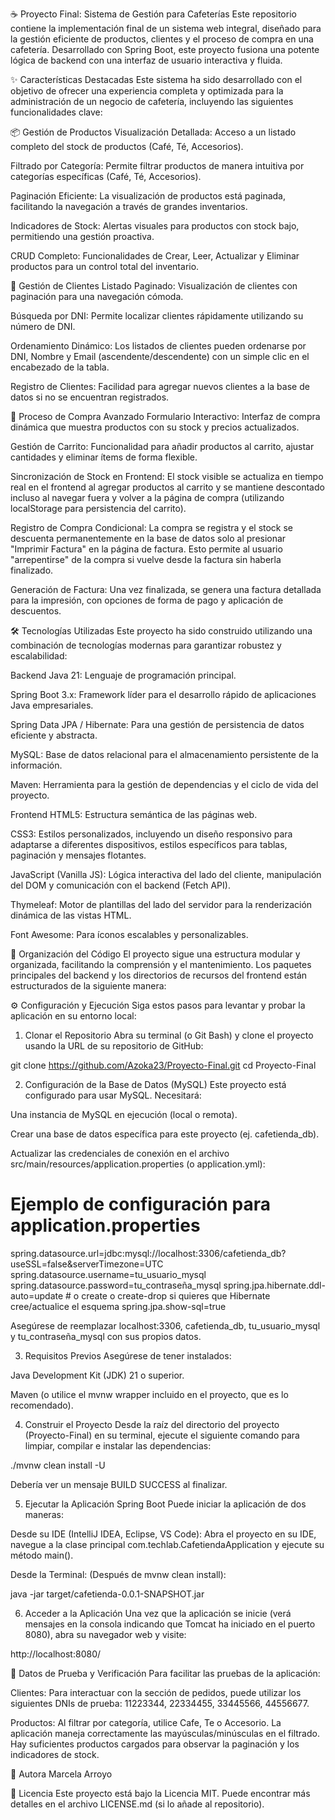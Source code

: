 ☕ Proyecto Final: Sistema de Gestión para Cafeterías
Este repositorio contiene la implementación final de un sistema web integral, diseñado para la gestión eficiente de productos, clientes y el proceso de compra en una cafetería. Desarrollado con Spring Boot, este proyecto fusiona una potente lógica de backend con una interfaz de usuario interactiva y fluida.

✨ Características Destacadas
Este sistema ha sido desarrollado con el objetivo de ofrecer una experiencia completa y optimizada para la administración de un negocio de cafetería, incluyendo las siguientes funcionalidades clave:

📦 Gestión de Productos
Visualización Detallada: Acceso a un listado completo del stock de productos (Café, Té, Accesorios).

Filtrado por Categoría: Permite filtrar productos de manera intuitiva por categorías específicas (Café, Té, Accesorios).

Paginación Eficiente: La visualización de productos está paginada, facilitando la navegación a través de grandes inventarios.

Indicadores de Stock: Alertas visuales para productos con stock bajo, permitiendo una gestión proactiva.

CRUD Completo: Funcionalidades de Crear, Leer, Actualizar y Eliminar productos para un control total del inventario.

👤 Gestión de Clientes
Listado Paginado: Visualización de clientes con paginación para una navegación cómoda.

Búsqueda por DNI: Permite localizar clientes rápidamente utilizando su número de DNI.

Ordenamiento Dinámico: Los listados de clientes pueden ordenarse por DNI, Nombre y Email (ascendente/descendente) con un simple clic en el encabezado de la tabla.

Registro de Clientes: Facilidad para agregar nuevos clientes a la base de datos si no se encuentran registrados.

🛒 Proceso de Compra Avanzado
Formulario Interactivo: Interfaz de compra dinámica que muestra productos con su stock y precios actualizados.

Gestión de Carrito: Funcionalidad para añadir productos al carrito, ajustar cantidades y eliminar ítems de forma flexible.

Sincronización de Stock en Frontend: El stock visible se actualiza en tiempo real en el frontend al agregar productos al carrito y se mantiene descontado incluso al navegar fuera y volver a la página de compra (utilizando localStorage para persistencia del carrito).

Registro de Compra Condicional: La compra se registra y el stock se descuenta permanentemente en la base de datos solo al presionar "Imprimir Factura" en la página de factura. Esto permite al usuario "arrepentirse" de la compra si vuelve desde la factura sin haberla finalizado.

Generación de Factura: Una vez finalizada, se genera una factura detallada para la impresión, con opciones de forma de pago y aplicación de descuentos.

🛠️ Tecnologías Utilizadas
Este proyecto ha sido construido utilizando una combinación de tecnologías modernas para garantizar robustez y escalabilidad:

Backend
Java 21: Lenguaje de programación principal.

Spring Boot 3.x: Framework líder para el desarrollo rápido de aplicaciones Java empresariales.

Spring Data JPA / Hibernate: Para una gestión de persistencia de datos eficiente y abstracta.

MySQL: Base de datos relacional para el almacenamiento persistente de la información.

Maven: Herramienta para la gestión de dependencias y el ciclo de vida del proyecto.

Frontend
HTML5: Estructura semántica de las páginas web.

CSS3: Estilos personalizados, incluyendo un diseño responsivo para adaptarse a diferentes dispositivos, estilos específicos para tablas, paginación y mensajes flotantes.

JavaScript (Vanilla JS): Lógica interactiva del lado del cliente, manipulación del DOM y comunicación con el backend (Fetch API).

Thymeleaf: Motor de plantillas del lado del servidor para la renderización dinámica de las vistas HTML.

Font Awesome: Para íconos escalables y personalizables.

📂 Organización del Código
El proyecto sigue una estructura modular y organizada, facilitando la comprensión y el mantenimiento. Los paquetes principales del backend y los directorios de recursos del frontend están estructurados de la siguiente manera:




⚙️ Configuración y Ejecución
Siga estos pasos para levantar y probar la aplicación en su entorno local:

1. Clonar el Repositorio
   Abra su terminal (o Git Bash) y clone el proyecto usando la URL de su repositorio de GitHub:

git clone https://github.com/Azoka23/Proyecto-Final.git
cd Proyecto-Final

2. Configuración de la Base de Datos (MySQL)
   Este proyecto está configurado para usar MySQL. Necesitará:

Una instancia de MySQL en ejecución (local o remota).

Crear una base de datos específica para este proyecto (ej. cafetienda_db).

Actualizar las credenciales de conexión en el archivo src/main/resources/application.properties (o application.yml):

# Ejemplo de configuración para application.properties
spring.datasource.url=jdbc:mysql://localhost:3306/cafetienda_db?useSSL=false&serverTimezone=UTC
spring.datasource.username=tu_usuario_mysql
spring.datasource.password=tu_contraseña_mysql
spring.jpa.hibernate.ddl-auto=update # o create o create-drop si quieres que Hibernate cree/actualice el esquema
spring.jpa.show-sql=true

Asegúrese de reemplazar localhost:3306, cafetienda_db, tu_usuario_mysql y tu_contraseña_mysql con sus propios datos.

3. Requisitos Previos
   Asegúrese de tener instalados:

Java Development Kit (JDK) 21 o superior.

Maven (o utilice el mvnw wrapper incluido en el proyecto, que es lo recomendado).

4. Construir el Proyecto
   Desde la raíz del directorio del proyecto (Proyecto-Final) en su terminal, ejecute el siguiente comando para limpiar, compilar e instalar las dependencias:

./mvnw clean install -U

Debería ver un mensaje BUILD SUCCESS al finalizar.

5. Ejecutar la Aplicación Spring Boot
   Puede iniciar la aplicación de dos maneras:

Desde su IDE (IntelliJ IDEA, Eclipse, VS Code): Abra el proyecto en su IDE, navegue a la clase principal com.techlab.CafetiendaApplication y ejecute su método main().

Desde la Terminal: (Después de mvnw clean install):

java -jar target/cafetienda-0.0.1-SNAPSHOT.jar

6. Acceder a la Aplicación
   Una vez que la aplicación se inicie (verá mensajes en la consola indicando que Tomcat ha iniciado en el puerto 8080), abra su navegador web y visite:

http://localhost:8080/

🧪 Datos de Prueba y Verificación
Para facilitar las pruebas de la aplicación:

Clientes: Para interactuar con la sección de pedidos, puede utilizar los siguientes DNIs de prueba: 11223344, 22334455, 33445566, 44556677.

Productos: Al filtrar por categoría, utilice Cafe, Te o Accesorio. La aplicación maneja correctamente las mayúsculas/minúsculas en el filtrado. Hay suficientes productos cargados para observar la paginación y los indicadores de stock.

👤 Autora
Marcela Arroyo

📜 Licencia
Este proyecto está bajo la Licencia MIT. Puede encontrar más detalles en el archivo LICENSE.md (si lo añade al repositorio).